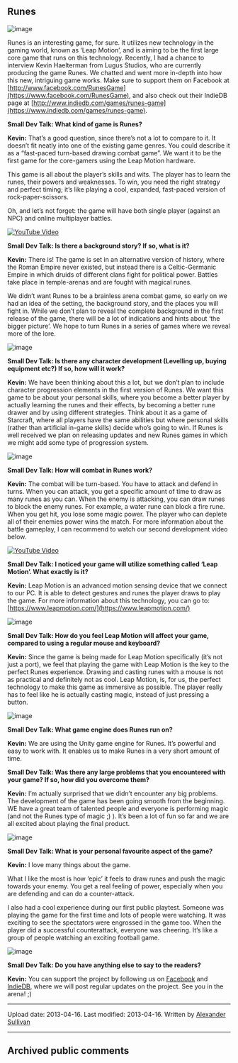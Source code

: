 ## Runes

![image](src\articleArchive\authorAlexanderSullivan\2013-04-16_Runes\image1.jpg)

Runes is an interesting game, for sure. It utilizes new technology in the gaming world, known as ‘Leap Motion’, and is aiming to be the first large core game that runs on this technology. Recently, I had a chance to interview Kevin Haelterman from Lugus Studios, who are currently producing the game Runes. We chatted and went more in-depth into how this new, intriguing game works. Make sure to support them on Facebook at [http://www.facebook.com/RunesGame](https://www.facebook.com/RunesGame), and also check out their IndieDB page at [http://www.indiedb.com/games/runes-game](https://www.indiedb.com/games/runes-game).

**Small Dev Talk: What kind of game is Runes?**

**Kevin:** That’s a good question, since there’s not a lot to compare to it. It doesn’t fit neatly into one of the existing game genres. You could describe it as a “fast-paced turn-based drawing combat game”. We want it to be the first game for the core-gamers using the Leap Motion hardware.

This game is all about the player’s skills and wits. The player has to learn the runes, their powers and weaknesses. To win, you need the right strategy and perfect timing; it’s like playing a cool, expanded, fast-paced version of rock-paper-scissors.

Oh, and let’s not forget: the game will have both single player (against an NPC) and online multiplayer battles.

[![YouTube Video](https://img.youtube.com/vi/ZBFyP1ZUtt8/0.jpg)](https://www.youtube.com/watch?v=ZBFyP1ZUtt8)

**Small Dev Talk: Is there a background story? If so, what is it?**

**Kevin:** There is! The game is set in an alternative version of history, where the Roman Empire never existed, but instead there is a Celtic-Germanic Empire in which druids of different clans fight for political power. Battles take place in temple-arenas and are fought with magical runes.

We didn’t want Runes to be a brainless arena combat game, so early on we had an idea of the setting, the background story, and the places you will fight in. While we don’t plan to reveal the complete background in the first release of the game, there will be a lot of indications and hints about ‘the bigger picture’. We hope to turn Runes in a series of games where we reveal more of the lore.

![image](src\articleArchive\authorAlexanderSullivan\2013-04-16_Runes\image2.jpg)

**Small Dev Talk: Is there any character development (Levelling up, buying equipment etc?) If so, how will it work?**

**Kevin:** We have been thinking about this a lot, but we don’t plan to include character progression elements in the first version of Runes. We want this game to be about your personal skills, where you become a better player by actually learning the runes and their effects, by becoming a better rune drawer and by using different strategies. Think about it as a game of Starcraft, where all players have the same abilities but where personal skills (rather than artificial in-game skills) decide who’s going to win. If Runes is well received we plan on releasing updates and new Runes games in which we might add some type of progression system.

![image](src\articleArchive\authorAlexanderSullivan\2013-04-16_Runes\image3.jpg)

**Small Dev Talk: How will combat in Runes work?**

**Kevin:** The combat will be turn-based. You have to attack and defend in turns. When you can attack, you get a specific amount of time to draw as many runes as you can. When the enemy is attacking, you can draw runes to block the enemy runes. For example, a water rune can block a fire rune. When you get hit, you lose some magic power. The player who can deplete all of their enemies power wins the match. For more information about the battle gameplay, I can recommend to watch our second development video below.

[![YouTube Video](https://img.youtube.com/vi/abWK8WzYzB0/0.jpg)](https://www.youtube.com/watch?v=abWK8WzYzB0)

**Small Dev Talk: I noticed your game will utilize something called ‘Leap Motion’. What exactly is it?**

**Kevin:** Leap Motion is an advanced motion sensing device that we connect to our PC. It is able to detect gestures and runes the player draws to play the game. For more information about this technology, you can go to: [https://www.leapmotion.com/](https://www.leapmotion.com/)

![image](src\articleArchive\authorAlexanderSullivan\2013-04-16_Runes\image4.jpg)

**Small Dev Talk: How do you feel Leap Motion will affect your game, compared to using a regular mouse and keyboard?**

**Kevin:** Since the game is being made for Leap Motion specifically (it’s not just a port), we feel that playing the game with Leap Motion is the key to the perfect Runes experience. Drawing and casting runes with a mouse is not as practical and definitely not as cool. Leap Motion, is, for us, the perfect technology to make this game as immersive as possible. The player really has to feel like he is actually casting magic, instead of just pressing a button.

![image](src\articleArchive\authorAlexanderSullivan\2013-04-16_Runes\image5.jpg)

**Small Dev Talk: What game engine does Runes run on?**

**Kevin:** We are using the Unity game engine for Runes. It’s powerful and easy to work with. It enables us to make Runes in a very short amount of time.

**Small Dev Talk: Was there any large problems that you encountered with your game? If so, how did you overcome them?**

**Kevin:** I’m actually surprised that we didn’t encounter any big problems. The development of the game has been going smooth from the beginning. WE have a great team of talented people and everyone is performing magic (and not the Runes type of magic ;) ). It’s been a lot of fun so far and we are all excited about playing the final product.

![image](src\articleArchive\authorAlexanderSullivan\2013-04-16_Runes\image6.jpg)

**Small Dev Talk: What is your personal favourite aspect of the game?**

**Kevin:** I love many things about the game.

What I like the most is how ‘epic’ it feels to draw runes and push the magic towards your enemy. You get a real feeling of power, especially when you are defending and can do a counter-attack.

I also had a cool experience during our first public playtest. Someone was playing the game for the first time and lots of people were watching. It was exciting to see the spectators were engrossed in the game too. When the player did a successful counterattack, everyone was cheering. It’s like a group of people watching an exciting football game.

![image](src\articleArchive\authorAlexanderSullivan\2013-04-16_Runes\image7.jpg)

**Small Dev Talk: Do you have anything else to say to the readers?**

**Kevin:** You can support the project by following us on [Facebook](https://www.facebook.com/RunesGame) and [IndieDB](https://www.indiedb.com/games/runes-gam), where we will post regular updates on the project. See you in the arena! ;)

----
Upload date: 2013-04-16. Last modified: 2013-04-16. Written by [Alexander Sullivan](https://twitter.com/AlexJSully)

-----
## Archived public comments